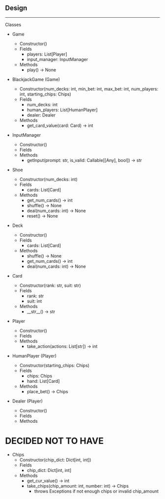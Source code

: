 ## Design

---

Classes

- Game
  - Constructor()
  - Fields
    - players: List[Player]
    - input_manager: InputManager
  - Methods
    - play() -> None

- BlackjackGame (Game)
  - Constructor(num_decks: int, min_bet: int, max_bet: int, num_players: int, starting_chips: Chips)
  - Fields
    - num_decks: int
    - human_players: List[HumanPlayer]
    - dealer: Dealer
  - Methods
    - get_card_value(card: Card) -> int

- InputManager
  - Constructor()
  - Fields
  - Methods
    - getInput(prompt: str, is_valid: Callable[[Any], bool]) -> str

- Shoe
  - Constructor(num_decks: int)
  - Fields
    - cards: List[Card]
  - Methods
    - get_num_cards() -> int
    - shuffle() -> None
    - deal(num_cards: int) -> None
    - reset() -> None

- Deck
  - Constructor()
  - Fields
    - cards: List[Card]
  - Methods
    - shuffle() -> None
    - get_num_cards() -> int
    - deal(num_cards: int) -> None

- Card
  - Constructor(rank: str, suit: str)
  - Fields
    - rank: str
    - suit: int
  - Methods
    - \_\_str\_\_() -> str

- Player
  - Constructor()
  - Fields
  - Methods
    - take_action(actions: List[str]) -> int

- HumanPlayer (Player)
  - Constructor(starting_chips: Chips)
  - Fields
    - chips: Chips
    - hand: List[Card]
  - Methods
    - place_bet() -> Chips

- Dealer (Player)
  - Constructor()
  - Fields
  - Methods


# DECIDED NOT TO HAVE
- Chips
  - Constructor(chip_dict: Dict[int, int])
  - Fields
    - chip_dict: Dict[int, int]
  - Methods
    - get_cur_value() -> int
    - take_chips(chip_amount: int, number: int) -> Chips
      - throws Exceptions if not enough chips or invalid chip_amount